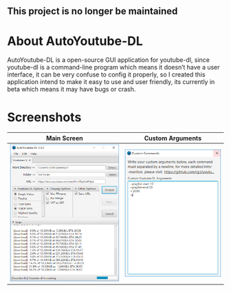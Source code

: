 ## This project is no longer be maintained

# About AutoYoutube-DL
AutoYoutube-DL is a open-source GUI application for youtube-dl, since youtube-dl is a command-line program which means it doesn’t have a user interface, it can be very confuse to config it properly,  so I created this application intend to make it easy to use and user friendly, its currently in beta which means it may have bugs or crash.

# Screenshots

Main Screen             |  Custom Arguments
:-------------------------:|:-------------------------:
![](https://github.com/TDL3/AutoYoutube-DL/blob/master/images/MainStage.PNG)  |  ![](https://github.com/TDL3/AutoYoutube-DL/blob/master/images/CustomArguments.PNG)

